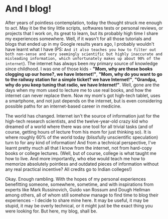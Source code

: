 # And I blog!

<!--[options]
name: 'And I blog!'
date: 2011-12-07T00:00:00.000Z
url: 2011/12/after-years-of-contemplation-today.html
overviewShown: false
tags:
 - General
-->

After years of pointless contemplation, today the thought struck me enough to act. May it be the tiny little scripts, softwares tests or personal reviews, or projects that I work on, its great to learn, but its probably high time I share my experiences somewhere. Well, if it wasn't for all those tutorials and blogs that ended up in my Google results years ago, I probably wouldn't have learnt what I have (PS: `And it also teaches you how to filter out both non-sense and very seemingly scientific but highly inaccurate and misleading information, which unfortunately makes up about 90% of the internet`). The internet has always been my primary source of knowledge since childhood. I was one of those kids - **"Mom, why are these books clogging up our home?, we have Internet!"**, **"Mom, why do you want to go to the railway station for a simple ticket? we have Internet!"**, **"Grandpa, why do you keep tuning that radio, we have Internet!"**. Well, gone are the days when my mom used to lecture me to use real books, and how the internet can never replace them. Now my mom's got high-tech tablet, uses a smartphone, and not just depends on the internet, but is even considering possible paths for an internet-based career in medicine.

The world has changed. Internet isn't the source of information just for the high-tech research scientists, and the twelve-year-old crazy kid who dreamed of a world where there was one tool for all trivial tasks (and of course, getting hours of lecture from his mom for just thinking so). It is where roughly 60% of the world today (blissfully unscientific speculation) turn to for any kind of information! And from a technical perspective, I've learnt pretty much all that I know from the internet, not from hard-copy books or college lectures. (Well, but of course, college is what taught me how to live. And more importantly, who else would teach me how to memorize absolutely pointless and outdated pieces of information without any real practical incentive? All credits go to Indian colleges!)

Okay. Enough rambling. With the hopes of my personal experiences benefitting someone, somewhere, sometime, and with inspirations from experts like Mark Russinovich, Guido van Rossum and Dough Hellman among others, all of whom still somehow manage to find time to blog their experiences - I decide to share mine here. It may be useful, it may be stupid, it may be overly technical, or it might just be the exact thing you were looking for. But here, my blog, shall be.
